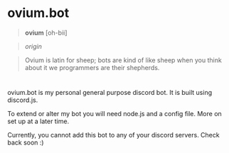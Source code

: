 # ovium.bot

> **ovium** [oh-bii]

>*origin*

>Ovium is latin for sheep; bots are kind of like sheep when you think about it we programmers are their shepherds.
#
ovium.bot is my personal general purpose discord bot. It is built using discord.js. 

To extend or alter my bot you will need node.js and a config file. More on set up at a later time.

Currently, you cannot add this bot to any of your discord servers. Check back soon :)
